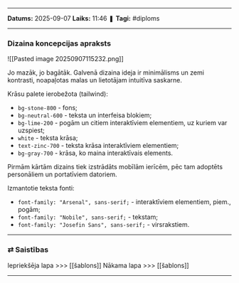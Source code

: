 ___

**Datums:** 2025-09-07
**Laiks:** 11:46
❚ **Tagi:** #diploms 

---
### Dizaina koncepcijas apraksts

![[Pasted image 20250907115232.png]]

Jo mazāk, jo bagātāk. Galvenā dizaina ideja ir minimālisms un zemi kontrasti, noapaļotas malas un lietotājam intuitīva saskarne.

Krāsu palete ierobežota (tailwind):

- `bg-stone-800` - fons;
- `bg-neutral-600` - teksta un interfeisa blokiem;
- `bg-lime-200` - pogām un citiem interaktīviem elementiem, uz kuriem var uzspiest;
- `white` - teksta krāsa;
- `text-zinc-700` - teksta krāsa interaktīviem elementiem;
- `bg-gray-700` - krāsa, ko maina interaktīvais elements.

Pirmām kārtām dizains tiek izstrādāts mobīlām ierīcēm, pēc tam adoptēts personāliem un portatīviem datoriem.

Izmantotie teksta fonti:

- `font-family: "Arsenal", sans-serif;` - interaktīviem elementiem, piem., pogām;
- `font-family: "Nobile", sans-serif;` - tekstam;
- `font-family: "Josefin Sans", sans-serif;` - virsrakstiem.

---
### ⇄ Saistības

Iepriekšēja lapa >>> [[šablons]]
Nākama lapa >>> [[šablons]]

---